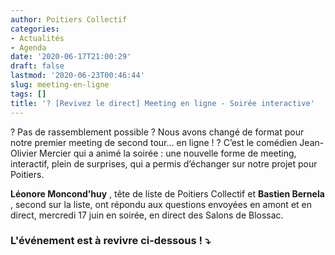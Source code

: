 ```yaml
---
author: Poitiers Collectif
categories:
- Actualités
- Agenda
date: '2020-06-17T21:00:29'
draft: false
lastmod: '2020-06-23T00:46:44'
slug: meeting-en-ligne
tags: []
title: '? [Revivez le direct] Meeting en ligne - Soirée interactive'
---
```


? Pas de rassemblement possible ? Nous avons changé de format pour notre premier meeting de second tour... en ligne ! ? C’est le comédien Jean-Olivier Mercier qui a animé la soirée : une nouvelle forme de meeting, interactif, plein de surprises, qui a permis d’échanger sur notre projet pour Poitiers. ﻿  

**Léonore Moncond’huy** , tête de liste de Poitiers Collectif et **Bastien Bernela** , second sur la liste, ont répondu aux questions envoyées en amont et en direct, mercredi 17 juin en soirée, en direct des Salons de Blossac. 

### **L'événement est à revivre ci-dessous !** ⤵️
